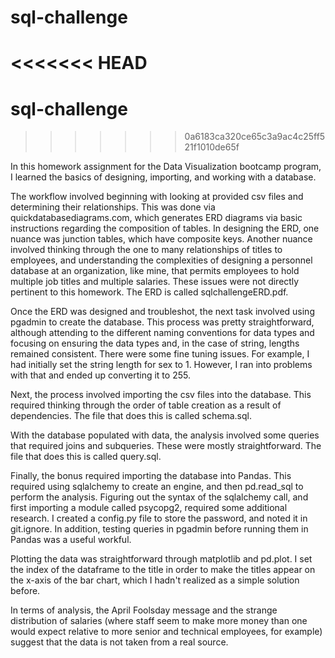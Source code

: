 # sql-challenge
<<<<<<< HEAD
=======
# sql-challenge
>>>>>>> 0a6183ca320ce65c3a9ac4c25ff521f1010de65f

In this homework assignment for the Data Visualization bootcamp program, I learned the basics of designing, importing, and working with a database.

The workflow involved beginning with looking at provided csv files and determining their relationships. This was done via quickdatabasediagrams.com, which generates ERD diagrams via basic instructions regarding the composition of tables. In designing the ERD, one nuance was junction tables, which have composite keys. Another nuance involved thinking through the one to many relationships of titles to employees, and understanding the complexities of designing a personnel database at an organization, like mine, that permits employees to hold multiple job titles and multiple salaries. These issues were not directly pertinent to this homework. The ERD is called sqlchallengeERD.pdf.

Once the ERD was designed and troubleshot, the next task involved using pgadmin to create the database. This process was pretty straightforward, although attending to the different naming conventions for data types and focusing on ensuring the data types and, in the case of string, lengths remained consistent. There were some fine tuning issues. For example, I had initially set the string length for sex to 1. However, I ran into problems with that and ended up converting it to 255.

Next, the process involved importing the csv files into the database. This required thinking through the order of table creation as a result of dependencies. The file that does this is called schema.sql.

With the database populated with data, the analysis involved some queries that required joins and subqueries. These were mostly straightforward. The file that does this is called query.sql.

Finally, the bonus required importing the database into Pandas. This required using sqlalchemy to create an engine, and then pd.read_sql to perform the analysis. Figuring out the syntax of the sqlalchemy call, and first importing a module called psycopg2, required some additional research. I created a config.py file to store the password, and noted it in git.ignore. In addition, testing queries in pgadmin before running them in Pandas was a useful workful.

Plotting the data was straightforward through matplotlib and pd.plot. I set the index of the dataframe to the title in order to make the titles appear on the x-axis of the bar chart, which I hadn't realized as a simple solution before.

In terms of analysis, the April Foolsday message and the strange distribution of salaries (where staff seem to make more money than one would expect relative to more senior and technical employees, for example) suggest that the data is not taken from a real source.

